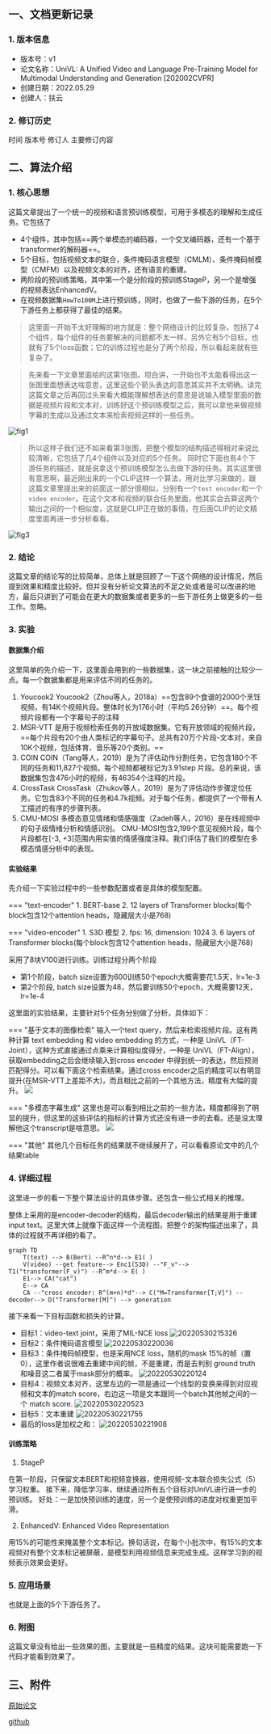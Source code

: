 ## 一、文档更新记录
### 1. 版本信息
- 版本号：v1
- 论文名称：UniVL: A Unified Video and Language Pre-Training Model for Multimodal Understanding and Generation [202002CVPR]
- 创建日期：2022.05.29
- 创建人：扶云

### 2. 修订历史

时间	版本号	修订人	主要修订内容
			
## 二、算法介绍
### 1. 核心思想

这篇文章提出了一个统一的视频和语言预训练模型，可用于多模态的理解和生成任务。它包括了
- 4个组件，其中包括==两个单模态的编码器，一个交叉编码器，还有一个基于transformer的解码器==。
- 5个目标，包括视频文本的联合，条件掩码语言模型（CMLM）、条件掩码帧模型（CMFM）以及视频文本的对齐，还有语言的重建。
- 两阶段的预训练策略，其中第一个是分阶段的预训练StageP，另一个是增强的视频表达EnhancedV。
- 在视频数据集`HowTo100M`上进行预训练，同时，也做了一些下游的任务，在5个下游任务上都获得了最佳的结果。

> 这里面一开始不太好理解的地方就是：整个网络设计的比较复杂，包括了4个组件，每个组件的任务要解决的问题都不太一样，另外它有5个目标，也就有了5个loss函数；它的训练过程也是分了两个阶段，所以看起来就有些复杂了。

> 先来看一下文章里面给的这第1张图。坦白讲，一开始也不太能看得出这一张图里面想表达啥意思，这里这些个箭头表达的意思其实并不太明确。读完这篇文章之后再回过头来看大概能理解想表达的意思是说输入模型里面的数据是视频片段和文本对，训练好这个预训练模型之后，我可以拿他来做视频字幕的生成以及通过文本来检索视频这样的一些任务。

![fig1](https://lcv1-1256975222.cos.ap-shanghai.myqcloud.com/20220529213836.jpg)

> 所以这样子我们还不如来看第3张图，把整个模型的结构描述得相对来说比较清晰，它包括了几4个组件以及对应的5个任务。
> 同时它下面也有4个下游任务的描述，就是说拿这个预训练模型怎么去做下游的任务。其实这里很有意思啊，最近刚出来的一个CLIP这样一个算法，用对比学习来做的，跟这篇文章里提出来的前面这一部分很相似，分别有一个`text encoder`和一个`video encoder`。在这个文本和视频的联合任务里面，他其实会去算这两个输出之间的一个相似度，这就是CLIP正在做的事情，在后面CLIP的论文精度里面再进一步分析看看。


![fig3](https://fsh.bcebos.com/lcx01/20220529214705.jpg)

### 2. 结论
这篇文章的结论写的比较简单，总体上就是回顾了一下这个网络的设计情况，然后提到效果和精度比较好。但并没有分析论文算法的不足之处或者是可以改进的地方，最后只讲到了可能会在更大的数据集或者更多的一些下游任务上做更多的一些工作。忽略。


### 3. 实验

#### 数据集介绍
这里简单的先介绍一下，这里面会用到的一些数据集，这一块之前接触的比较少一点。每一个数据集都是用来评估不同的任务的。

1. Youcook2
   Youcook2（Zhou等人，2018a）==包含89个食谱的2000个烹饪视频，有14K个视频片段。整体时长为176小时（平均5.26分钟）==。每个视频片段都有一个字幕句子的注释
2. MSR-VTT
   是用于视频检索任务的开放域数据集。它有开放领域的视频片段，==每个片段有20个由人类标记的字幕句子。总共有20万个片段-文本对，来自10K个视频，包括体育、音乐等20个类别。==
3. COIN
   COIN（Tang等人，2019）是为了评估动作分割任务，它包含180个不同的任务和11,827个视频。每个视频都被标记为3.91step 片段。总的来说，该数据集包含476小时的视频，有46354个注释的片段。
4. CrossTask
   CrossTask（Zhukov等人，2019）是为了评估动作步骤定位任务。它包含83个不同的任务和4.7k视频。对于每个任务，都提供了一个带有人工描述的有序的步骤列表。
5. CMU-MOSI
   多模态意见情绪和情感强度（Zadeh等人，2016）是在线视频中的句子级情绪分析和情感识别。
   CMU-MOSI包含2,199个意见视频片段，每个片段都在[-3, +3]范围内用实值的情感强度注释。我们评估了我们的模型在多模态情感分析中的表现。

#### 实验结果
先介绍一下实验过程中的一些参数配置或者是具体的模型配置。


=== "text-encoder"
    1. BERT-base
    2. 12 layers of Transformer blocks(每个block包含12个attention heads，隐藏层大小是768)

=== "video-encoder"
    1. S3D 模型
    2. fps: 16, dimension: 1024
    3. 6 layers of Transformer blocks(每个block包含12个attention heads，隐藏层大小是768)

采用了8块V100进行训练。训练过程分两个阶段

- 第1个阶段，batch size设置为600训练50个epoch大概需要花1.5天，lr=1e-3
- 第2个阶段, batch size设置为48，然后要训练50个epoch，大概需要12天，lr=1e-4

这里面的实验结果，主要针对5个任务分别做了分析，具体如下：

=== "基于文本的图像检索"
    输入一个text query，然后来检索视频片段。这有两种计算 text embedding 和 video embedding 的方式，一种是 UniVL（FT-Joint），这种方式直接通过点乘来计算相似度得分，一种是 UniVL（FT-Align），获取embedding之后会继续输入到cross encoder 中得到统一的表达，然后预测匹配得分。可以看下面这个检索结果。通过cross encoder之后的精度可以有明显提升(在MSR-VTT上差距不大)，而且相比之前的一个其他方法，精度有大幅的提升。
    ![](https://lcv1-1256975222.cos.ap-shanghai.myqcloud.com//20220530204629.jpg)

=== "多模态字幕生成"
    这里也是可以看到相比之前的一些方法，精度都得到了明显的提升，但这里的这些评估的指标的计算方式还没有进一步的去看。还是没太理解他这个transcript是啥意思。
    ![](https://lcv1-1256975222.cos.ap-shanghai.myqcloud.com//20220530204811.jpg)

=== "其他"
    其他几个目标任务的结果就不继续展开了，可以看看原论文中的几个结果table


### 4. 详细过程
这里进一步的看一下整个算法设计的具体步骤。还包含一些公式相关的推理。

整体上采用的是encoder-decoder的结构，最后decoder输出的结果是用于重建input text。这里大体上就像下面这样一个流程图，把整个的架构描述出来了，具体的过程就不再详细的看了。

``` mermaid
graph TD
    T(text) --> B(Bert) --R^n*d--> E1( )
    V(video) --get feature--> Enc1(S3D) --"F_v"--> T1("transformer(F_v)") --R^m*d--> E( )
    E1--> CA("cat")
    E--> CA
    CA --"cross encoder: R^(m+n)*d"--> C("M=Transformer[T;V]") --decoder--> D("Transformer[M]") --> generation
```

接下来看一下目标函数和损失的计算。

- 目标1：video-text joint，采用了MIL-NCE loss
  ![20220530215326](https://lcv1-1256975222.cos.ap-shanghai.myqcloud.com/20220530215326.png)
- 目标2：条件掩码语言模型
  ![20220530220036](https://lcv1-1256975222.cos.ap-shanghai.myqcloud.com/20220530220036.png)
- 目标3：条件掩码帧模型，也是采用NCE loss，随机的mask 15%的帧（置0），这里作者说很难去重建中间的帧，不是重建，而是去判别 ground truth 和噪音这二者属于mask部分的概率。
  ![20220530220124](https://lcv1-1256975222.cos.ap-shanghai.myqcloud.com/20220530220124.png)
- 目标4：视频文本对齐，这里左边的一项是通过一个线型的变换来得到对应视频和文本的match score，右边这一项是文本跟同一个batch其他帧之间的一个 match score.
  ![20220530220523](https://lcv1-1256975222.cos.ap-shanghai.myqcloud.com/20220530220523.png)
- 目标5：文本重建
  ![20220530221755](https://lcv1-1256975222.cos.ap-shanghai.myqcloud.com/20220530221755.png)
- 最后的loss是加权之和：
  ![20220530221908](https://lcv1-1256975222.cos.ap-shanghai.myqcloud.com/20220530221908.png)

#### 训练策略

1. StageP

在第一阶段，只保留文本BERT和视频变换器，使用视频-文本联合损失公式（5）学习权重。
接下来，降低学习率，继续通过所有五个目标对UniVL进行进一步的预训练。
好处：一是加快预训练的速度，另一个是使预训练的进度对权重更加平滑。

2.  EnhancedV: Enhanced Video Representation

用15%的可能性来掩盖整个文本标记。换句话说，在每个小批次中，有15%的文本视频对有整个文本标记被屏蔽，是模型利用视频信息来完成生成。这样学习到的视频表示效果会更好。

### 5. 应用场景

也就是上面的5个下游任务了。


### 6. 附图
这篇文章没有给出一些效果的图，主要就是一些精度的结果。这块可能需要跑一下代码才能看到效果了。


## 三、附件
[原始论文](https://arxiv.org/pdf/2002.06353.pdf)

[github](https://github.com/microsoft/UniVL)